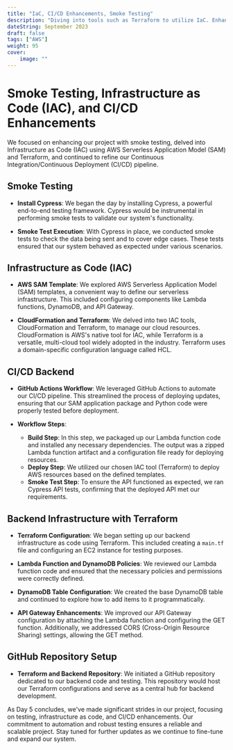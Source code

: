 ```yaml
---
title: "IaC, CI/CD Enhancements, Smoke Testing"
description: "Diving into tools such as Terraform to utilize IaC. Enhancing our CI/CD pipeline and testing."
dateString: September 2023
draft: false
tags: ["AWS"]
weight: 95
cover:
    image: ""
---
```


# Smoke Testing, Infrastructure as Code (IAC), and CI/CD Enhancements

We focused on enhancing our project with smoke testing, delved into Infrastructure as Code (IAC) using AWS Serverless Application Model (SAM) and Terraform, and continued to refine our Continuous Integration/Continuous Deployment (CI/CD) pipeline.

## Smoke Testing

- **Install Cypress**: We began the day by installing Cypress, a powerful end-to-end testing framework. Cypress would be instrumental in performing smoke tests to validate our system's functionality.

- **Smoke Test Execution**: With Cypress in place, we conducted smoke tests to check the data being sent and to cover edge cases. These tests ensured that our system behaved as expected under various scenarios.

## Infrastructure as Code (IAC)

- **AWS SAM Template**: We explored AWS Serverless Application Model (SAM) templates, a convenient way to define our serverless infrastructure. This included configuring components like Lambda functions, DynamoDB, and API Gateway.

- **CloudFormation and Terraform**: We delved into two IAC tools, CloudFormation and Terraform, to manage our cloud resources. CloudFormation is AWS's native tool for IAC, while Terraform is a versatile, multi-cloud tool widely adopted in the industry. Terraform uses a domain-specific configuration language called HCL.

## CI/CD Backend

- **GitHub Actions Workflow**: We leveraged GitHub Actions to automate our CI/CD pipeline. This streamlined the process of deploying updates, ensuring that our SAM application package and Python code were properly tested before deployment.

- **Workflow Steps**:
   - **Build Step**: In this step, we packaged up our Lambda function code and installed any necessary dependencies. The output was a zipped Lambda function artifact and a configuration file ready for deploying resources.
   - **Deploy Step**: We utilized our chosen IAC tool (Terraform) to deploy AWS resources based on the defined templates.
   - **Smoke Test Step**: To ensure the API functioned as expected, we ran Cypress API tests, confirming that the deployed API met our requirements.

## Backend Infrastructure with Terraform

- **Terraform Configuration**: We began setting up our backend infrastructure as code using Terraform. This included creating a `main.tf` file and configuring an EC2 instance for testing purposes.

- **Lambda Function and DynamoDB Policies**: We reviewed our Lambda function code and ensured that the necessary policies and permissions were correctly defined.

- **DynamoDB Table Configuration**: We created the base DynamoDB table and continued to explore how to add items to it programmatically.

- **API Gateway Enhancements**: We improved our API Gateway configuration by attaching the Lambda function and configuring the GET function. Additionally, we addressed CORS (Cross-Origin Resource Sharing) settings, allowing the GET method.

## GitHub Repository Setup

- **Terraform and Backend Repository**: We initiated a GitHub repository dedicated to our backend code and testing. This repository would host our Terraform configurations and serve as a central hub for backend development.

As Day 5 concludes, we've made significant strides in our project, focusing on testing, infrastructure as code, and CI/CD enhancements. Our commitment to automation and robust testing ensures a reliable and scalable project. Stay tuned for further updates as we continue to fine-tune and expand our system.